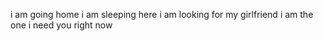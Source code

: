 i am going home
 i am sleeping here 
i am looking for my girlfriend
i am the one 
i need you right now
